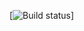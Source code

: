 

[![Build status][ci-image]]

[ci-image]: https://img.shields.io/jenkins/s/http/openwms.mooo.com:8080/view/All/job/org.openwms.core.uaa.svg
